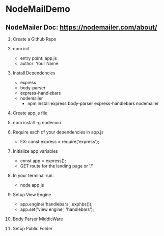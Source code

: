 # NodeMailDemo

## NodeMailer Doc: https://nodemailer.com/about/

1. Create a Github Repo

2. npm init
    - entry point: app.js
    - author: Your Name

3. Install Dependencies
    - express
    - body-parser
    - express-handlebars
    - nodemailer
        * npm install express body-parser express-handlebars nodemailer

4. Create app.js file

5. npm install -g nodemon

6. Require each of your dependencies in app.js 
    - EX: const express = require('express');

7. Initialize app variables
    - const app = express();
    - GET route for the landing page or '/'

8. In your terminal run: 
    - node app.js

9. Setup View Engine
    - app.engine('handlebars', exphbs());
    - app.set('view engine', 'handlebars');

10. Body Parser MiddleWare 

11. Setup Public Folder